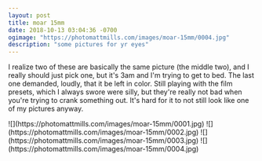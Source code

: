 ```yaml
---
layout: post
title: moar 15mm
date: 2018-10-13 03:04:36 -0700
ogimage: "https://photomattmills.com/images/moar-15mm/0004.jpg"
description: "some pictures for yr eyes"
---
```


I realize two of these are basically the same picture (the middle two), and I really should just pick one, but it's 3am and I'm trying to get to bed. The last one demanded, loudly, that it be left in color. Still playing with the film presets, which I always swore were silly, but they're really not bad when you're trying to crank something out. It's hard for it to not still look like one of my pictures anyway.   

<span style="display:block;" class="center">
  ![](https://photomattmills.com/images/moar-15mm/0001.jpg)
<span class="caption"></span>
![](https://photomattmills.com/images/moar-15mm/0002.jpg)
<span class="caption"></span>
![](https://photomattmills.com/images/moar-15mm/0003.jpg)
<span class="caption"></span>
![](https://photomattmills.com/images/moar-15mm/0004.jpg)
<span class="caption"></span>
</span>
